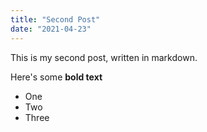 ```yaml
---
title: "Second Post"
date: "2021-04-23"
---
```


This is my second post, written in markdown.

Here's some **bold text**

- One
- Two
- Three
